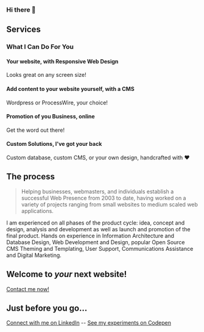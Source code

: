 ### Hi there 👋

<!--
**imxxmhahaz/imxxmhahaz** is a ✨ _special_ ✨ repository because its `README.md` (this file) appears on your GitHub profile.

Here are some ideas to get you started:

- 🔭 I’m currently working on ...
- 🌱 I’m currently learning ...
- 👯 I’m looking to collaborate on ...
- 🤔 I’m looking for help with ...
- 💬 Ask me about ...
- 📫 How to reach me: ...
- 😄 Pronouns: ...
- ⚡ Fun fact: ...
-->

## Services

### What I Can Do For You

#### **Your website, with Responsive Web Design**

Looks great on any screen size!

#### **Add content to your website yourself, with a CMS**

Wordpress or ProcessWire, your choice!

#### **Promotion of you Business, online**

Get the word out there!

#### **Custom Solutions, I've got your back**

Custom database, custom CMS, or your own design, handcrafted with :heart:

## The process

>Helping businesses, webmasters, and individuals establish a successful Web Presence from 2003 to date, having worked on a variety of projects ranging from small websites to medium scaled web applications.

I am experienced on all phases of the product cycle: idea, concept and  design, analysis and development as well as launch and promotion of the final product. Hands on experience in Information Architecture and Database Design, Web Development and Design, popular Open Source CMS Theming and Templating, User Support, Communications Assistance and Digital Marketing.

## Welcome to _your_ next website!

[Contact me now!](https://elissavet.me/#contact)

## Just before you go...
[Connect with me on LinkedIn](https://gr.linkedin.com/in/elitriant) -- [See my experiments on Codepen](https://codepen.io/elisavetTriant/)
